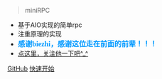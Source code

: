 
> miniRPC

- 基于AIO实现的简单rpc
- 注重原理的实现
- <font color="#0099ff" size="3" face="黑体">**感谢biezhi，感谢这位走在前面的前辈！！！**</font>
- [点这里，关注他一下吧^_^](https://github.com/biezhi)

[GitHub](https://github.com/yinzhidong/miniRpc)
[快速开始](#rpc)

<!--
![color](linear-gradient(to bottom, #cceaff 0%, #b4e4c0 100%))
-->
